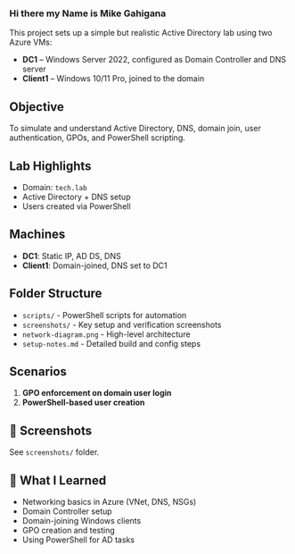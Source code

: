### Hi there my Name is Mike Gahigana



This project sets up a simple but realistic Active Directory lab using two Azure VMs:
- **DC1** – Windows Server 2022, configured as Domain Controller and DNS server
- **Client1** – Windows 10/11 Pro, joined to the domain

##  Objective
To simulate and understand Active Directory, DNS, domain join, user authentication, GPOs, and PowerShell scripting.

##  Lab Highlights
- Domain: `tech.lab`
- Active Directory + DNS setup
- Users created via PowerShell


##  Machines
- **DC1**: Static IP, AD DS, DNS
- **Client1**: Domain-joined, DNS set to DC1

##  Folder Structure
- `scripts/` - PowerShell scripts for automation
- `screenshots/` - Key setup and verification screenshots
- `network-diagram.png` - High-level architecture
- `setup-notes.md` - Detailed build and config steps

##  Scenarios
1. **GPO enforcement on domain user login**
2. **PowerShell-based user creation**

## 📸 Screenshots
See `screenshots/` folder.

## 🤝 What I Learned
- Networking basics in Azure (VNet, DNS, NSGs)
- Domain Controller setup
- Domain-joining Windows clients
- GPO creation and testing
- Using PowerShell for AD tasks
